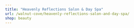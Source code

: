 ```yaml
---
title: "Heavenly Reflections Salon & Day Spa"
url: /walnut-cove/heavenly-reflections-salon-and-day-spa/
shop: beauty
---
```

